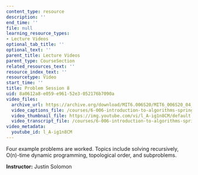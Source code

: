 ```yaml
---
content_type: resource
description: ''
end_time: ''
file: null
learning_resource_types:
- Lecture Videos
optional_tab_title: ''
optional_text: ''
parent_title: Lecture Videos
parent_type: CourseSection
related_resources_text: ''
resource_index_text: ''
resourcetype: Video
start_time: ''
title: Problem Session 8
uid: 8a0612a8-e059-e961-52e3-052176b7090a
video_files:
  archive_url: https://archive.org/download/MIT6.006S20/MIT6_006S20_04_17_Problem_Session_8_300k.mp4
  video_captions_file: /courses/6-006-introduction-to-algorithms-spring-2020/312027816e1f57dfb087e41b7ca91012_l_A-ig1n8CM.vtt
  video_thumbnail_file: https://img.youtube.com/vi/l_A-ig1n8CM/default.jpg
  video_transcript_file: /courses/6-006-introduction-to-algorithms-spring-2020/322dc849c5d26d92a50b8c656d82b443_l_A-ig1n8CM.pdf
video_metadata:
  youtube_id: l_A-ig1n8CM
---
```


Four example problems are worked. Topics include solving recursively, O(n)-time dynamic programming, topological order, and subproblems.

**Instructor:** Justin Solomon